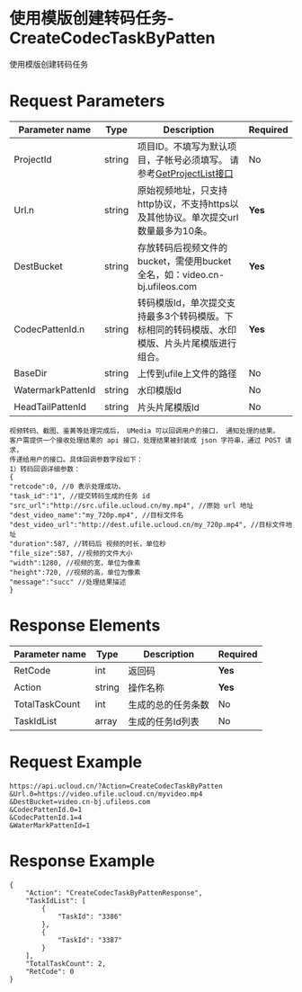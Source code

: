 # 使用模版创建转码任务-CreateCodecTaskByPatten

使用模版创建转码任务

# Request Parameters
|Parameter name|Type|Description|Required|
|---|---|---|---|
|ProjectId|string|项目ID。不填写为默认项目，子帐号必须填写。 请参考[GetProjectList接口](../summary/get_project_list.html)|No|
|Url.n|string|原始视频地址，只支持http协议，不支持https以及其他协议。单次提交url数量最多为10条。|**Yes**|
|DestBucket|string|存放转码后视频文件的bucket，需使用bucket全名，如：video.cn-bj.ufileos.com|**Yes**|
|CodecPattenId.n|string|转码模版Id，单次提交支持最多3个转码模版。下标相同的转码模版、水印模版、片头片尾模版进行组合。|**Yes**|
|BaseDir|string|上传到ufile上文件的路径|No|
|WatermarkPattenId|string|水印模版Id|No|
|HeadTailPattenId|string|片头片尾模版Id|No|

```
视频转码、截图、鉴黄等处理完成后， UMedia 可以回调用户的接口， 通知处理的结果。
客户需提供一个接收处理结果的 api 接口，处理结果被封装成 json 字符串，通过 POST 请求，
传递给用户的接口。具体回调参数字段如下：
1）转码回调详细参数：
{
"retcode":0, //0 表示处理成功，
"task_id":"1", //提交转码生成的任务 id
"src_url":"http://src.ufile.ucloud.cn/my.mp4", //原始 url 地址
"dest_video_name":"my_720p.mp4", //目标文件名
"dest_video_url":"http://dest.ufile.ucloud.cn/my_720p.mp4", //目标文件地址
"duration":587, //转码后 视频的时长，单位秒
"file_size":587, //视频的文件大小
"width":1280, //视频的宽，单位为像素
"height":720, //视频的高，单位为像素
"message":"succ" //处理结果描述
}
```

# Response Elements
|Parameter name|Type|Description|Required|
|---|---|---|---|
|RetCode|int|返回码|**Yes**|
|Action|string|操作名称|**Yes**|
|TotalTaskCount|int|生成的总的任务条数|No|
|TaskIdList|array|生成的任务Id列表|No|

# Request Example
```
https://api.ucloud.cn/?Action=CreateCodecTaskByPatten
&Url.0=https://video.ufile.ucloud.cn/myvideo.mp4
&DestBucket=video.cn-bj.ufileos.com
&CodecPattenId.0=1
&CodecPattenId.1=4
&WaterMarkPattenId=1
```

# Response Example
```
{
    "Action": "CreateCodecTaskByPattenResponse", 
    "TaskIdList": [
        {
            "TaskId": "3386"
        }, 
        {
            "TaskId": "3387"
        }
    ], 
    "TotalTaskCount": 2, 
    "RetCode": 0
}
```

